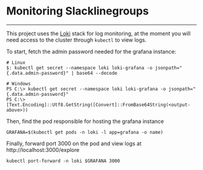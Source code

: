 # Monitoring Slacklinegroups
----

This project uses the [Loki](https://marketplace.digitalocean.com/apps/grafana-loki) stack for log monitoring, at the moment you will need access to the cluster through `kubectl` to view logs.

To start, fetch the admin password needed for the grafana instance:

```
# Linux
$: kubectl get secret --namespace loki loki-grafana -o jsonpath="{.data.admin-password}" | base64 --decode

# Windows
PS C:\> kubectl get secret --namespace loki loki-grafana -o jsonpath="{.data.admin-password}"
PS C:\> [Text.Encoding]::Utf8.GetString([Convert]::FromBase64String(<output-above>))
```

Then, find the pod responsible for hosting the grafana instance

```
GRAFANA=$(kubectl get pods -n loki -l app=grafana -o name)
```

Finally, forward port 3000 on the pod and view logs at http://localhost:3000/explore

```
kubectl port-forward -n loki $GRAFANA 3000
```